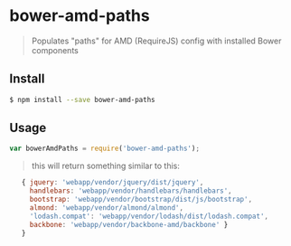 bower-amd-paths
===============

> Populates "paths" for AMD (RequireJS) config with installed Bower components

## Install

```sh
$ npm install --save bower-amd-paths
```

## Usage

```js
var bowerAmdPaths = require('bower-amd-paths');
```

> this will return something similar to this:

```js
   { jquery: 'webapp/vendor/jquery/dist/jquery',
     handlebars: 'webapp/vendor/handlebars/handlebars',
     bootstrap: 'webapp/vendor/bootstrap/dist/js/bootstrap',
     almond: 'webapp/vendor/almond/almond',
     'lodash.compat': 'webapp/vendor/lodash/dist/lodash.compat',
     backbone: 'webapp/vendor/backbone-amd/backbone' }
   }
```
